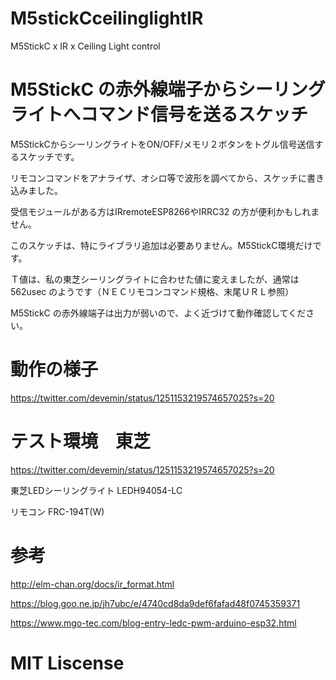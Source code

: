 # M5stickCceilinglightIR

M5StickC x IR x Ceiling Light control



# M5StickC の赤外線端子からシーリングライトへコマンド信号を送るスケッチ

M5StickCからシーリングライトをON/OFF/メモリ２ボタンをトグル信号送信するスケッチです。

リモコンコマンドをアナライザ、オシロ等で波形を調べてから、スケッチに書き込みました。

受信モジュールがある方はIRremoteESP8266やIRRC32 の方が便利かもしれません。

このスケッチは、特にライブラリ追加は必要ありません。M5StickC環境だけです。

Ｔ値は、私の東芝シーリングライトに合わせた値に変えましたが、通常は562usec のようです（ＮＥＣリモコンコマンド規格、末尾ＵＲＬ参照）

M5StickC の赤外線端子は出力が弱いので、よく近づけて動作確認してください。

# 動作の様子

https://twitter.com/devemin/status/1251153219574657025?s=20


# テスト環境　東芝

https://twitter.com/devemin/status/1251153219574657025?s=20

東芝LEDシーリングライト LEDH94054-LC

リモコン FRC-194T(W)

# 参考

http://elm-chan.org/docs/ir_format.html

https://blog.goo.ne.jp/jh7ubc/e/4740cd8da9def6fafad48f0745359371

https://www.mgo-tec.com/blog-entry-ledc-pwm-arduino-esp32.html

# MIT Liscense
